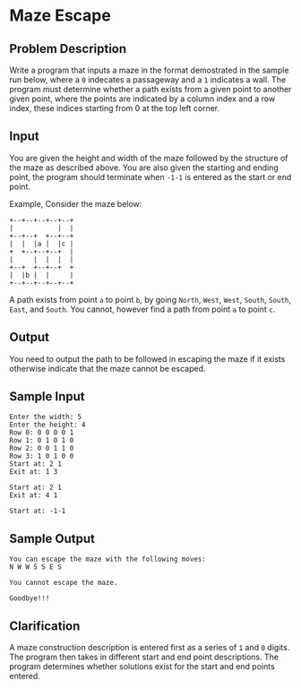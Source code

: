 # Maze Escape

## Problem Description

Write a program that inputs a maze in the format demostrated in the sample run 
below, where a `0` indecates a passageway and a `1` indicates a wall. The 
program must determine whether a path exists from a given point to another 
given point, where the points are indicated by a column index and a row index, 
these indices starting from 0 at the top left corner.


## Input

You are given the height and width of the maze followed by the structure of 
the maze as described above. You are also given the starting and ending point, 
the program should terminate when `-1-1` is entered as the start or end point. 

Example, Consider the maze below:

    +--+--+--+--+--+
    |           |  |
    +--+--+  +--+--+
    |  |  |a |  |c |
    +  +--+--+--+  |
    |     |  |  |  |
    +--+  +--+--+  +
    |  |b |  |     |
    +--+--+--+--+--+

A path exists from point `a` to point `b`, by going `North`, `West`, `West`, 
`South`, `South`, `East`, and `South`. You cannot, however find a path from 
point `a` to point `c`.

## Output

You need to output the path to be followed in escaping the maze if it exists 
otherwise indicate that the maze cannot be escaped.

## Sample Input

    Enter the width: 5
    Enter the height: 4
    Row 0: 0 0 0 0 1
    Row 1: 0 1 0 1 0
    Row 2: 0 0 1 1 0
    Row 3: 1 0 1 0 0
    Start at: 2 1
    Exit at: 1 3

    Start at: 2 1
    Exit at: 4 1

    Start at: -1-1

## Sample Output

    You can escape the maze with the following moves:
    N W W S S E S

    You cannot escape the maze.

    Goodbye!!!

## Clarification
A maze construction description is entered first as a series of `1` and `0` digits. 
The program then takes in different start and end point descriptions. The program 
determines whether solutions exist for the start and end points entered.

